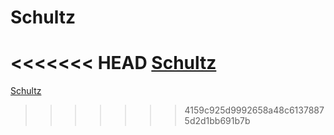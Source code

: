 # Schultz
<<<<<<< HEAD
[Schultz](https://lknox18.github.io/The-Street-of-Crocodiles/Schultz/index.html)
=======
[Schultz](https://lknox18.github.io/The-Street-of-Crocodiles/Schultz.html)
>>>>>>> 4159c925d9992658a48c61378875d2d1bb691b7b

